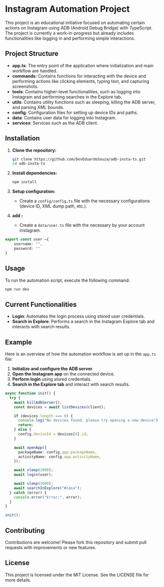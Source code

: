 # Instagram Automation Project

This project is an educational initiative focused on automating certain actions on Instagram using ADB (Android Debug Bridge) with TypeScript. The project is currently a work-in-progress but already includes functionalities like logging in and performing simple interactions.

## Project Structure

- **app.ts**: The entry point of the application where initialization and main workflow are handled.
- **commands**: Contains functions for interacting with the device and performing actions like clicking elements, typing text, and capturing screenshots.
- **tools**: Contains higher-level functionalities, such as logging into Instagram and performing searches in the Explore tab.
- **utils**: Contains utility functions such as sleeping, killing the ADB server, and parsing XML bounds.
- **config**: Configuration files for setting up device IDs and paths.
- **data**: Contains user data for logging into Instagram.
- **services**: Services such as the ADB client.

## Installation

1. **Clone the repository:**
   ```bash
   git clone https://github.com/DevEduardoSouza/adb-insta-ts.git
   cd adb-insta-ts
   ```

2. **Install dependencies:**
   ```bash
   npm install
   ```

3. **Setup configuration:**
   - Create a `config/config.ts` file with the necessary configurations (device ID, XML dump path, etc.).

4. **add :**
   - Create a `data/user.ts` file with the necessary by your account instagram.

```ts
export const user ={
    username: "",
    password: ""
}
```

## Usage

To run the automation script, execute the following command:

```bash
npm run dev
```

## Current Functionalities

- **Login**: Automates the login process using stored user credentials.
- **Search in Explore**: Performs a search in the Instagram Explore tab and interacts with search results.

## Example

Here is an overview of how the automation workflow is set up in the `app.ts` file:

1. **Initialize and configure the ADB server**.
2. **Open the Instagram app** on the connected device.
3. **Perform login** using stored credentials.
4. **Search in the Explore tab** and interact with search results.

```typescript
async function init() {
  try {
    await killAdbServer();
    const devices = await listDevices(client);

    if (devices.length === 0) {
      console.log("No devices found, please try opening a new device");
      return;
    } else {
      config.deviceId = devices[0].id;
    }

    await openApp({
      packageName: config.app.packageName,
      activityName: config.app.activityName,
    });

    await sleep(2000);
    await login(user);

    await sleep(2000);
    await searchInExplore("#casa");
  } catch (error) {
    console.error("Error:", error);
  }
}

init();
```

## Contributing

Contributions are welcome! Please fork this repository and submit pull requests with improvements or new features.

## License

This project is licensed under the MIT License. See the LICENSE file for more details.
